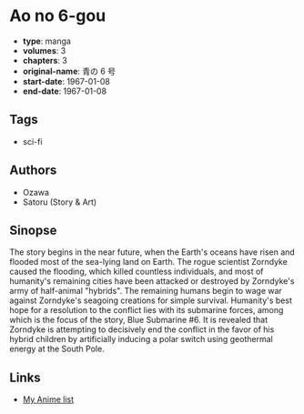 # Ao no 6-gou

-   **type**: manga
-   **volumes**: 3
-   **chapters**: 3
-   **original-name**: 青の 6 号
-   **start-date**: 1967-01-08
-   **end-date**: 1967-01-08

## Tags

-   sci-fi

## Authors

-   Ozawa
-   Satoru (Story & Art)

## Sinopse

The story begins in the near future, when the Earth's oceans have risen and flooded most of the sea-lying land on Earth. The rogue scientist Zorndyke caused the flooding, which killed countless individuals, and most of humanity's remaining cities have been attacked or destroyed by Zorndyke's army of half-animal "hybrids". The remaining humans begin to wage war against Zorndyke's seagoing creations for simple survival. Humanity's best hope for a resolution to the conflict lies with its submarine forces, among which is the focus of the story, Blue Submarine #6. It is revealed that Zorndyke is attempting to decisively end the conflict in the favor of his hybrid children by artificially inducing a polar switch using geothermal energy at the South Pole.

## Links

-   [My Anime list](https://myanimelist.net/manga/43515/Ao_no_6-gou)
